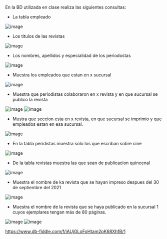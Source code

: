 En la BD utilizada en clase realiza las siguientes consultas:

* La tabla empleado

![image](https://user-images.githubusercontent.com/104279688/172027554-5b7a64ae-88e0-4755-b263-83db47b27419.png)

* Los titulos de las revistas

![image](https://user-images.githubusercontent.com/104279688/172027754-cb793987-f42e-427a-b80d-dad48594e394.png)

* Los nombres, apellidos y especialidad de los periodostas

![image](https://user-images.githubusercontent.com/104279688/172027930-113a533a-1931-4987-86c7-01b7ff15c1ab.png)

* Muestra los empleados que estan en x sucursal

![image](https://user-images.githubusercontent.com/104279688/172028831-eb653874-de32-443b-9545-efb72028f2fa.png)

* Muestra que periodistas colaboraron en x revista y en que sucursal se publico la revista

![image](https://user-images.githubusercontent.com/104279688/172038071-68692516-65cf-494a-a6a0-5ca9676f9453.png)
![image](https://user-images.githubusercontent.com/104279688/172279506-3375752d-e4be-41cc-b360-17ecb74a228d.png)


* Mustra que seccion esta en x revista, en que sucursal se imprimio y que empleados estan en esa sucursal.

![image](https://user-images.githubusercontent.com/104279688/172289570-e2c48e56-52cb-4e39-81f5-6e2ef671521a.png)

* En la tabla peridistas muestra solo los que escriban sobre cine

![image](https://user-images.githubusercontent.com/104279688/172293139-cd3ebb74-c016-4062-840a-b8abe4b06c15.png)

* De la tabla revistas muestra las que sean de publicacion quincenal

![image](https://user-images.githubusercontent.com/104279688/172293633-bf09fcd4-448e-434a-a540-6f0643a675c8.png)

* Muestra el nombre de ka revista que se hayan impreso despues del 30 de septiembre del 2021

![image](https://user-images.githubusercontent.com/104279688/172296334-72f0354c-e42e-4875-8de4-f0c22c64d415.png)

* Muestra el nombre de la revista que se haya publicado en la sucursal 1 cuyos ejemplares tengan más de 80 páginas.

![image](https://user-images.githubusercontent.com/104279688/172299433-749fac4e-c19e-4c88-ba3c-4a15357141c3.png)
![image](https://user-images.githubusercontent.com/104279688/172299556-1cb14eac-8818-452c-8182-de532b3280ac.png)


https://www.db-fiddle.com/f/iAUjGLoFoHtam2pK68Xh1B/1

